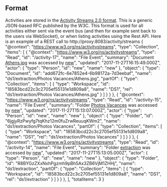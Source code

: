 ## Format

Activities are stored in the [Activity Streams 2.0 format](https://www.w3.org/TR/activitystreams-core/). This is a generic JSON-based RFC published by the W3C. This format is used for all activities either sent via the event bus (and then for example sent back to the users via WebSocket), or when listing activities using the Rest API.
Here is an example of a REST call to http://proxy:8083/activity/streams
{
    "@context": "https://www.w3.org/ns/activitystreams",
    "type": "Collection",
    "items": [
        {
            "@context": "https://www.w3.org/ns/activitystreams",
            "type": "Read",
            "id": "/activity-17",
            "name": "File Event",
            "summary": "Document [Athens.jpg](doc://add672fc-6e7852e4-6b98172a-7d3eebaf) was accessed by [new](user://new)",
            "updated": "2017-11-27T16:15:49.000Z",
            "actor": {
                "type": "Person",
                "id": "new",
                "name": "new"
            },
            "object": {
                "type": "Document",
                "id": "add672fc-6e7852e4-6b98172a-7d3eebaf",
                "name": "ds1/extraction/Photos Vacances/Athens.jpg",
                "partOf": {
                    "type": "Collection",
                    "items": [
                        {
                            "type": "Workspace",
                            "id": "18583bcd22c3c2705ef55131e1d809a8",
                            "name": "DS1",
                            "rel": "ds1/extraction/Photos Vacances/Athens.jpg"
                        }
                    ]
                }
            }
        },
        {
     "@context": "https://www.w3.org/ns/activitystreams",
            "type": "Read",
            "id": "/activity-15",
            "name": "File Event",
            "summary": "Folder [Photos Vacances](doc://6jgjyRzPwyfg7tqKhz12m0fuZrwReuuqKWm2) was accessed by [new](user://new)",
            "updated": "2017-11-27T15:13:07.000Z",
            "actor": {
                "type": "Person",
                "id": "new",
                "name": "new"
            },
            "object": {
                "type": "Folder",
                "id": "6jgjyRzPwyfg7tqKhz12m0fuZrwReuuqKWm2",
                "name": "ds1/extraction/Photos Vacances",
                "partOf": {
                    "type": "Collection",
                    "items": [
                        {
                            "type": "Workspace",
                            "id": "18583bcd22c3c2705ef55131e1d809a8",
                            "name": "DS1",
                            "rel": "ds1/extraction/Photos Vacances"
                        }
                    ]
                }
            }
        },
        {
            "@context": "https://www.w3.org/ns/activitystreams",
            "type": "Read",
            "id": "/activity-14",
            "name": "File Event",
            "summary": "Folder [extraction](doc://R8BYGzZXxNxhPgzmh9pBh5Ax3ZB6VjM1ZHHj) was accessed by [new](user://new)",
            "updated": "2017-11-27T15:13:05.000Z",
            "actor": {
                "type": "Person",
                "id": "new",
                "name": "new"
            },
      "object": {
                "type": "Folder",
                "id": "R8BYGzZXxNxhPgzmh9pBh5Ax3ZB6VjM1ZHHj",
                "name": "ds1/extraction",
                "partOf": {
                    "type": "Collection",
                    "items": [
                        {
                            "type": "Workspace",
                            "id": "18583bcd22c3c2705ef55131e1d809a8",
                            "name": "DS1",
                            "rel": "ds1/extraction"
                        }
                    ]
                }
            }
        },
    ],
    "totalItems": 3
}

